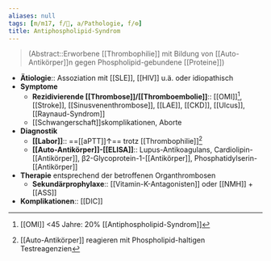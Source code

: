 ```yaml
---
aliases: null
tags: [m/m17, f/💉, a/Pathologie, f/⚙️]
title: Antiphospholipid-Syndrom
---
```

> (Abstract::Erworbene [[Thrombophilie]] mit Bildung von [[Auto-Antikörper]]n gegen Phospholipid-gebundene [[Proteine]])
- **Ätiologie**:: Assoziation mit [[SLE]], [[HIV]] u.ä. oder idiopathisch
- **Symptome**
	- **Rezidivierende [[Thrombose]]/[[Thromboembolie]]**:: [[OMI]][^1], [[Stroke]], [[Sinusvenenthrombose]], [[LAE]], [[CKD]], [[Ulcus]], [[Raynaud-Syndrom]]
	- [[Schwangerschaft]]skomplikationen, Aborte
- **Diagnostik**
	- **[[Labor]]**:: ==[[aPTT]]↑== trotz [[Thrombophilie]][^2]
	- **[[Auto-Antikörper]]-[[ELISA]]**:: Lupus-Antikoagulans, Cardiolipin-[[Antikörper]], β2-Glycoprotein-1-[[Antikörper]], Phosphatidylserin-[[Antikörper]]
- **Therapie** entsprechend der betroffenen Organthrombosen
	- **Sekundärprophylaxe**:: [[Vitamin-K-Antagonisten]] oder [[NMH]] + [[ASS]]
- **Komplikationen**:: [[DIC]]

[^1]: [[OMI]] <45 Jahre: 20% [[Antiphospholipid-Syndrom]]
[^2]: [[Auto-Antikörper]] reagieren mit Phospholipid-haltigen Testreagenzien